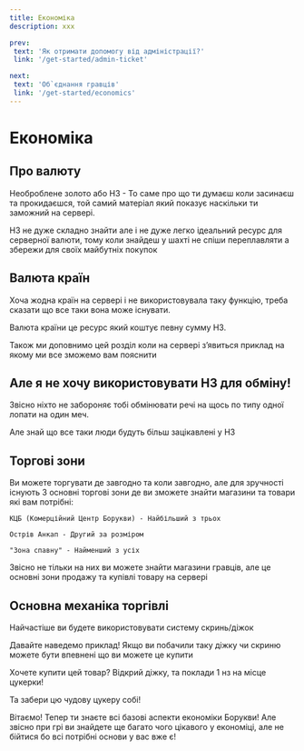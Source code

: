 ```yaml
---
title: Економіка
description: xxx

prev:
 text: 'Як отримати допомогу від адміністрації?'
 link: '/get-started/admin-ticket'

next:
 text: 'Об`єднання гравців'
 link: '/get-started/economics'
---
```


<!--
Важливо писати Об`єднання гравців через ` (тільда), бо інакше не буде працювати
-->

<!-- 
TODO:
1. Переписати текст
-->

# Економіка
## Про валюту
<!-- Сюди треба оновлену картинку -->
Необроблене золото або НЗ - То саме про що ти думаєш коли засинаєш та прокидаєшся, той самий матеріал який показує наскільки ти заможний на сервері.

НЗ не дуже складно знайти але і не дуже легко ідеальний ресурс для серверної валюти, тому коли знайдеш у шахті не спіши переплавляти а збережи для своїх майбутніх покупок

## Валюта країн
Хоча жодна країн на сервері і не використовувала таку функцію, треба сказати що все таки вона може існувати.

Валюта країни це ресурс який  коштує певну сумму НЗ.

Також ми доповнимо цей розділ коли на сервері з’явиться приклад на якому ми все зможемо вам пояснити

## Але я не хочу використовувати НЗ для обміну!
Звісно ніхто не забороняє тобі обмінювати речі на щось по типу одної лопати на один меч. 

Але знай що все таки люди будуть більш зацікавлені у НЗ

## Торгові зони
Ви можете торгувати де завгодно та коли завгодно, але для зручності існують 3 основні торгові зони де ви зможете знайти магазини та товари які вам потрібні:

    КЦБ (Комерційний Центр Борукви) - Найбільший з трьох

    Острів Анкап - Другий за розміром

    "Зона спавну" - Найменший з усіх

Звісно не тільки на них ви можете знайти магазини гравців, але це основні зони продажу та купівлі товару на сервері

## Основна механіка торгівлі
Найчастіше ви будете використовувати систему скринь/діжок

Давайте наведемо приклад!
Якщо ви побачили таку діжку чи скриню можете бути впевнені що ви можете це купити
<!-- Сюди треба оновлену картинку -->
Хочете купити цей товар? Відкрий діжку, та поклади 1 нз на місце цукерки!
<!-- Сюди треба оновлену картинку -->
Та забери цю чудову цукеру собі!

Вітаємо! Тепер ти знаєте всі базові аспекти економіки Борукви! Але звісно при грі ви знайдете ще багато чого цікавого у економіці, але не бійтися бо всі потрібні основи у вас вже є!